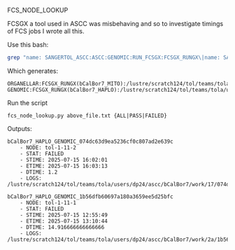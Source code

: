 FCS_NODE_LOOKUP

FCSGX a tool used in ASCC was misbehaving and so to investigate timings of FCS jobs I wrote all this.


Use this bash:
```bash
grep "name: SANGERTOL_ASCC:ASCC:GENOMIC:RUN_FCSGX:FCSGX_RUNGX\|name: SANGERTOL_ASCC:ASCC:ORGANELLAR:RUN_FCSGX:FCSGX_RUNGX" */.nextflow.log | cut -d ";" -f 3,7 | sed -e  s'/started*\:.*//g' -e 's/;/:/g' -e 's/ //g' | grep -v "xgCyaNati5" | cut -d ":" -f 4,6,8 > fcs-jobs-running-now.txt
```

Which generates:
```
ORGANELLAR:FCSGX_RUNGX(bCalBor7_MITO):/lustre/scratch124/tol/teams/tola/users/dp24/ascc/bCalBor7/work/7b/423157a2ae134cb83ce41c44916f99
GENOMIC:FCSGX_RUNGX(bCalBor7_HAPLO):/lustre/scratch124/tol/teams/tola/users/dp24/ascc/bCalBor7/work/d1/e9130df5a5264e6eb06e5ef237c595
```

Run the script
```
fcs_node_lookup.py above_file.txt {ALL|PASS|FAILED}
```

Outputs:
```
bCalBor7_HAPLO_GENOMIC_074dc63d9ea5236cf0c807ad2e639c
	- NODE: tol-1-11-2
	- STAT: FAILED
	- STIME: 2025-07-15 16:02:01
	- ETIME: 2025-07-15 16:03:13
	- DTIME: 1.2
	- LOGS: /lustre/scratch124/tol/teams/tola/users/dp24/ascc/bCalBor7/work/17/074dc63d9ea5236cf0c807ad2e639c/.command.log

bCalBor7_HAPLO_GENOMIC_1b56dfb60697a180a3659ee5d25bfc
	- NODE: tol-1-11-1
	- STAT: FAILED
	- STIME: 2025-07-15 12:55:49
	- ETIME: 2025-07-15 13:10:44
	- DTIME: 14.916666666666666
	- LOGS: /lustre/scratch124/tol/teams/tola/users/dp24/ascc/bCalBor7/work/2a/1b56dfb60697a180a3659ee5d25bfc/.command.log
```

